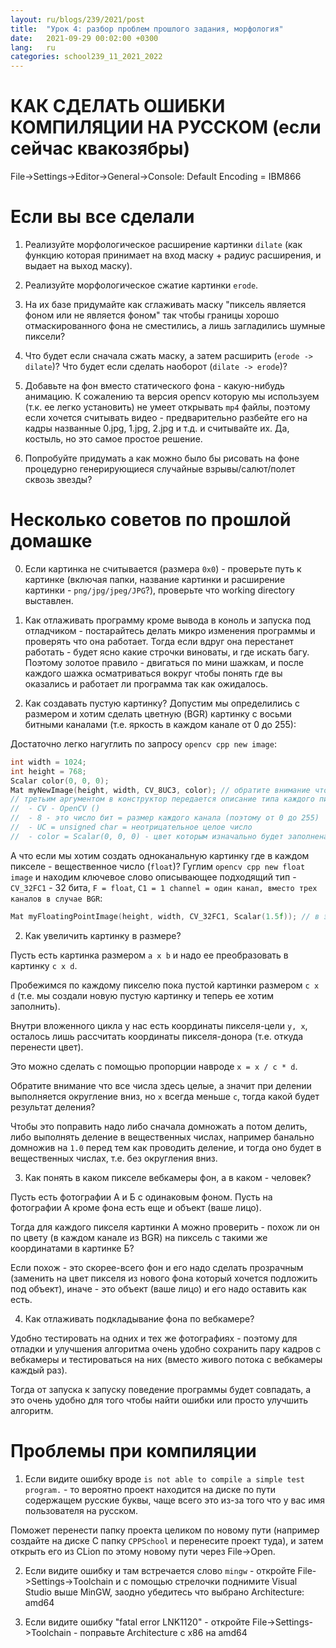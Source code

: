 ```yaml
---
layout: ru/blogs/239/2021/post
title:  "Урок 4: разбор проблем прошлого задания, морфология"
date:   2021-09-29 00:02:00 +0300
lang:   ru
categories: school239_11_2021_2022
---
```


КАК СДЕЛАТЬ ОШИБКИ КОМПИЛЯЦИИ НА РУССКОМ (если сейчас квакозябры)
======

File->Settings->Editor->General->Console: Default Encoding = IBM866

Если вы все сделали
======

1) Реализуйте морфологическое расширение картинки ```dilate``` (как функцию которая принимает на вход маску + радиус расширения, и выдает на выход маску).

2) Реализуйте морфологическое сжатие картинки ```erode```.

3) На их базе придумайте как сглаживать маску "пиксель является фоном или не является фоном" так чтобы границы хорошо отмаскированного фона не сместились, а лишь загладились шумные пиксели?

4) Что будет если сначала сжать маску, а затем расширить (```erode -> dilate```)? Что будет если сделать наоборот (```dilate -> erode```)?

5) Добавьте на фон вместо статического фона - какую-нибудь анимацию. К сожалению та версия opencv которую мы используем (т.к. ее легко установить) не умеет открывать ```mp4``` файлы, поэтому если хочется считывать видео - предварительно разбейте его на кадры названные 0.jpg, 1.jpg, 2.jpg и т.д. и считывайте их. Да, костыль, но это самое простое решение.
   
6) Попробуйте придумать а как можно было бы рисовать на фоне процедурно генерирующиеся случайные взрывы/салют/полет сквозь звезды?

Несколько советов по прошлой домашке
======

0) Если картинка не считывается (размера ```0х0```) - проверьте путь к картинке (включая папки, название картинки и расширение картинки - ```png/jpg/jpeg/JPG```?), проверьте что working directory выставлен.

0) Как отлаживать программу кроме вывода в коноль и запуска под отладчиком - постарайтесь делать микро изменения программы и проверять что она работает. Тогда если вдруг она перестанет работать - будет ясно какие строчки виноваты, и где искать багу. Поэтому золотое правило - двигаться по мини шажкам, и после каждого шажка осматриваться вокруг чтобы понять где вы оказались и работает ли программа так как ожидалось.

1) Как создавать пустую картинку? Допустим мы определились с размером и хотим сделать цветную (BGR) картинку с восьми битными каналами (т.е. яркость в каждом канале от 0 до 255):

Достаточно легко нагуглить по запросу ```opencv cpp new image```:

```cpp
int width = 1024;
int height = 768;
Scalar color(0, 0, 0);
Mat myNewImage(height, width, CV_8UC3, color); // обратите внимание что сначала идет высота (т.к. сначала идет число строчек, т.е. число рядов матрицы)
// третьим аргументом в конструктор передается описание типа каждого пикселя:
//  - CV - OpenCV ()
//  - 8 - это число бит = размер каждого канала (поэтому от 0 до 255)
//  - UC = unsigned char = неотрицательное целое число
//  - color = Scalar(0, 0, 0) - цвет которым изначально будет заполнена вся картинка
```

А что если мы хотим создать одноканальную картинку где в каждом пикселе - вещественное число (```float```)? Гуглим ```opencv cpp new float image``` и находим ключевое слово описывающее подходящий тип - ```CV_32FC1``` - 32 бита, ```F = float```, ```C1 = 1 channel = один канал, вместо трех каналов в случае BGR```:

```cpp
Mat myFloatingPointImage(height, width, CV_32FC1, Scalar(1.5f)); // в этом примере мы решили изначально заполнить картинку числом 1.5
```

2) Как увеличить картинку в размере?

Пусть есть картинка размером ```a x b``` и надо ее преобразовать в картинку ```c x d```.

Пробежимся по каждому пикселю пока пустой картинки размером ```c x d``` (т.е. мы создали новую пустую картинку и теперь ее хотим заполнить).

Внутри вложенного цикла у нас есть координаты пикселя-цели ```y, x```, осталось лишь рассчитать координаты пикселя-донора (т.е. откуда перенести цвет).

Это можно сделать с помощью пропорции навроде ```x = x / c * d```.

Обратите внимание что все числа здесь целые, а значит при делении выполняется округление вниз, но ```x``` всегда меньше ```c```, тогда какой будет результат деления?

Чтобы это поправить надо либо сначала домножать а потом делить, либо выполнять деление в вещественных числах, например банально домножив на ```1.0``` перед тем как проводить деление, и тогда оно будет в вещественных числах, т.е. без округления вниз.

3) Как понять в каком пикселе вебкамеры фон, а в каком - человек?

Пусть есть фотографии А и Б с одинаковым фоном. Пусть на фотографии А кроме фона есть еще и объект (ваше лицо).

Тогда для каждого пикселя картинки А можно проверить - похож ли он по цвету (в каждом канале из BGR) на пиксель с такими же координатами в картинке Б?

Если похож - это скорее-всего фон и его надо сделать прозрачным (заменить на цвет пикселя из нового фона который хочется подложить под объект), иначе - это объект (ваше лицо) и его надо оставить как есть.

4) Как отлаживать подкладывание фона по вебкамере?

Удобно тестировать на одних и тех же фотографиях - поэтому для отладки и улучшения алгоритма очень удобно сохранить пару кадров с вебкамеры и тестироваться на них (вместо живого потока с вебкамеры каждый раз).

Тогда от запуска к запуску поведение программы будет совпадать, а это очень удобно для того чтобы найти ошибки или просто улучшить алгоритм.

Проблемы при компиляции
======

1) Если видите ошибку вроде ```is not able to compile a simple test program.``` - то вероятно проект находится на диске по пути содержащем русские буквы, чаще всего это из-за того что у вас имя пользователя на русском.

Поможет перенести папку проекта целиком по новому пути (например создайте на диске C папку ```CPPSchool``` и перенесите проект туда), и затем открыть его из CLion по этому новому пути через File->Open.

2) Если видите ошибку и там встречается слово ```mingw``` - откройте File->Settings->Toolchain и с помощью стрелочки поднимите Visual Studio выше MinGW, заодно убедитесь что выбрано Architecture: amd64

3) Если видите ошибку "fatal error LNK1120" - откройте File->Settings->Toolchain - поправьте Architecture с х86 на amd64

